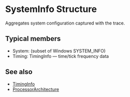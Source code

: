 # SystemInfo Structure

Aggregates system configuration captured with the trace.

## Typical members
- System: (subset of Windows SYSTEM_INFO)
- Timing: TimingInfo — time/tick frequency data

## See also
- [TimingInfo](../IdnaBasicTypes.h/struct-TimingInfo.md)
- [ProcessorArchitecture](../IdnaBasicTypes.h/enum-ProcessorArchitecture.md)
